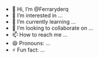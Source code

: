 - 👋 Hi, I’m @Ferraryderq
- 👀 I’m interested in ...
- 🌱 I’m currently learning ...
- 💞️ I’m looking to collaborate on ...
- 📫 How to reach me ...
- 😄 Pronouns: ...
- ⚡ Fun fact: ...

<!---
Ferraryderq/Ferraryderq is a ✨ special ✨ repository because its `README.md` (this file) appears on your GitHub profile.
You can click the Preview link to take a look at your changes.
--->
